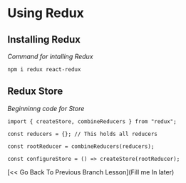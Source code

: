 # Using Redux

## Installing Redux
*Command for intalling Redux*
```
npm i redux react-redux
```

## Redux Store
*Beginninng code for Store*
```
import { createStore, combineReducers } from "redux";

const reducers = {}; // This holds all reducers

const rootReducer = combineReducers(reducers);

const configureStore = () => createStore(rootReducer);
```






[<< Go Back To Previous Branch Lesson](Fill me In later)